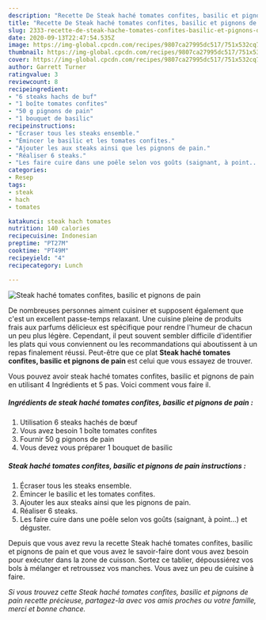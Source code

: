 ```yaml
---
description: "Recette De Steak haché tomates confites, basilic et pignons de pain"
title: "Recette De Steak haché tomates confites, basilic et pignons de pain"
slug: 2333-recette-de-steak-hache-tomates-confites-basilic-et-pignons-de-pain
date: 2020-09-13T22:47:54.535Z
image: https://img-global.cpcdn.com/recipes/9807ca27995dc517/751x532cq70/steak-hache-tomates-confites-basilic-et-pignons-de-pain-photo-principale-de-la-recette.jpg
thumbnail: https://img-global.cpcdn.com/recipes/9807ca27995dc517/751x532cq70/steak-hache-tomates-confites-basilic-et-pignons-de-pain-photo-principale-de-la-recette.jpg
cover: https://img-global.cpcdn.com/recipes/9807ca27995dc517/751x532cq70/steak-hache-tomates-confites-basilic-et-pignons-de-pain-photo-principale-de-la-recette.jpg
author: Garrett Turner
ratingvalue: 3
reviewcount: 8
recipeingredient:
- "6 steaks hachs de buf"
- "1 boîte tomates confites"
- "50 g pignons de pain"
- "1 bouquet de basilic"
recipeinstructions:
- "Écraser tous les steaks ensemble."
- "Émincer le basilic et les tomates confites."
- "Ajouter les aux steaks ainsi que les pignons de pain."
- "Réaliser 6 steaks."
- "Les faire cuire dans une poêle selon vos goûts (saignant, à point...) et déguster."
categories:
- Resep
tags:
- steak
- hach
- tomates

katakunci: steak hach tomates 
nutrition: 140 calories
recipecuisine: Indonesian
preptime: "PT27M"
cooktime: "PT49M"
recipeyield: "4"
recipecategory: Lunch

---
```



![Steak haché tomates confites, basilic et pignons de pain](https://img-global.cpcdn.com/recipes/9807ca27995dc517/751x532cq70/steak-hache-tomates-confites-basilic-et-pignons-de-pain-photo-principale-de-la-recette.jpg)

De nombreuses personnes aiment cuisiner et supposent également que c'est un excellent passe-temps relaxant. Une cuisine pleine de produits frais aux parfums délicieux est spécifique pour rendre l'humeur de chacun un peu plus légère. Cependant, il peut souvent sembler difficile d'identifier les plats qui vous conviennent ou les recommandations qui aboutissent à un repas finalement réussi. Peut-être que ce plat <strong> Steak haché tomates confites, basilic et pignons de pain </strong> est celui que vous essayez de trouver.

<!--inarticleads1-->

Vous pouvez avoir steak haché tomates confites, basilic et pignons de pain en utilisant 4 Ingrédients et 5 pas. Voici comment vous faire il.

##### Ingrédients de steak haché tomates confites, basilic et pignons de pain :

1. Utilisation 6 steaks hachés de bœuf
1. Vous avez besoin 1 boîte tomates confites
1. Fournir 50 g pignons de pain
1. Vous devez vous préparer 1 bouquet de basilic




<!--inarticleads2-->

##### Steak haché tomates confites, basilic et pignons de pain instructions :

1. Écraser tous les steaks ensemble.
1. Émincer le basilic et les tomates confites.
1. Ajouter les aux steaks ainsi que les pignons de pain.
1. Réaliser 6 steaks.
1. Les faire cuire dans une poêle selon vos goûts (saignant, à point...) et déguster.




<!--inarticleads1-->

<p>
Depuis que vous avez revu la recette Steak haché tomates confites, basilic et pignons de pain et que vous avez le savoir-faire dont vous avez besoin pour exécuter dans la zone de cuisson. Sortez ce tablier, dépoussiérez vos bols à mélanger et retroussez vos manches. Vous avez un peu de cuisine à faire.
</p>

<p>
<i>Si vous trouvez cette Steak haché tomates confites, basilic et pignons de pain recette précieuse, partagez-la avec vos amis proches ou votre famille, merci et bonne chance.</i>
</p>
